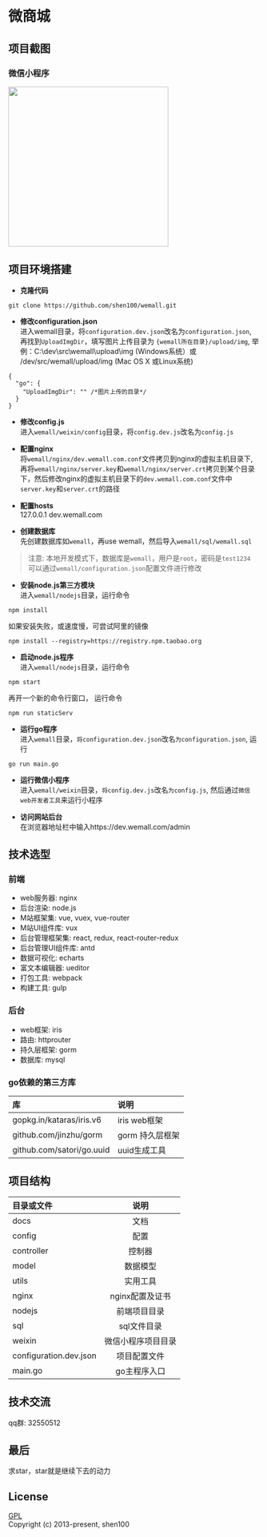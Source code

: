 # 微商城

## 项目截图
### 微信小程序
<img src="http://res.cloudinary.com/dcemaqxcp/image/upload/c_scale,q_40,w_640/v1495726849/D55DF2778A92A721C4B5A509AE7ACD96_lkz2g8.jpg" width="320" alt=""/>

## 项目环境搭建
* **克隆代码**

```
git clone https://github.com/shen100/wemall.git
``` 

* **修改configuration.json**  
进入wemall目录，将`configuration.dev.json`改名为`configuration.json`, 再找到`UploadImgDir`，填写图片上传目录为 `{wemall所在目录}/upload/img`, 举例：C:\dev\src\wemall\upload\img (Windows系统）或 /dev/src/wemall/upload/img (Mac OS X 或Linux系统)
  
```
{
  "go": {
    "UploadImgDir": "" /*图片上传的目录*/
  }
}
```  

* **修改config.js**  
进入`wemall/weixin/config`目录，将`config.dev.js`改名为`config.js`

* **配置nginx**  
将`wemall/nginx/dev.wemall.com.conf`文件拷贝到nginx的虚拟主机目录下, 再将`wemall/nginx/server.key`和`wemall/nginx/server.crt`拷贝到某个目录下，然后修改nginx的虚拟主机目录下的`dev.wemall.com.conf`文件中`server.key`和`server.crt`的路径  

* **配置hosts**    
127.0.0.1 dev.wemall.com  
 
* **创建数据库**  
先创建数据库如`wemall`，再use wemall，然后导入`wemall/sql/wemall.sql` 
>注意: 本地开发模式下，数据库是`wemall`，用户是`root`，密码是`test1234`  
>可以通过`wemall/configuration.json`配置文件进行修改  

* **安装node.js第三方模块**  
进入`wemall/nodejs`目录，运行命令
  
```
npm install
``` 

如果安装失败，或速度慢，可尝试阿里的镜像

```
npm install --registry=https://registry.npm.taobao.org
```

* **启动node.js程序**  
进入`wemall/nodejs`目录，运行命令

```
npm start
```

再开一个新的命令行窗口， 运行命令

```
npm run staticServ
```

* **运行go程序**  
进入`wemall`目录，`将configuration.dev.json`改名`为configuration.json`, 运行

```
go run main.go
```

* **运行微信小程序**   
进入`wemall/weixin`目录，`将config.dev.js`改名`为config.js`, 然后通过`微信web开发者工具`来运行小程序  

* **访问网站后台**  
在浏览器地址栏中输入https://dev.wemall.com/admin  

## 技术选型
### 前端
* web服务器: nginx
* 后台渲染: node.js
* M站框架集: vue, vuex, vue-router
* M站UI组件库: vux
* 后台管理框架集: react, redux, react-router-redux
* 后台管理UI组件库: antd
* 数据可视化: echarts
* 富文本编辑器: ueditor
* 打包工具: webpack
* 构建工具: gulp  

### 后台
* web框架: iris
* 路由: httprouter
* 持久层框架: gorm
* 数据库: mysql 

### go依赖的第三方库

| 库 | 说明              |
|:---------|:-----------------------|
| gopkg.in/kataras/iris.v6   | iris web框架   |
| github.com/jinzhu/gorm     | gorm 持久层框架 |
| github.com/satori/go.uuid  | uuid生成工具    |

## 项目结构
| 目录或文件 | 说明     |  
|:---------|:-------:|
| docs     |  文档|
| config                 |  配置|
| controller             |  控制器|
| model                  |  数据模型|
| utils                  |  实用工具|
| nginx    |  nginx配置及证书|
| nodejs   |  前端项目目录|
| sql      |  sql文件目录|
| weixin   | 微信小程序项目目录 |
| configuration.dev.json  | 项目配置文件 |
| main.go  | go主程序入口|

## 技术交流  
qq群: 32550512  

## 最后
求star，star就是继续下去的动力  

## License
[GPL](https://github.com/shen100/wemall/blob/master/LICENSE "")      
Copyright (c) 2013-present, shen100